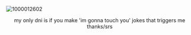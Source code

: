 ![1000012602](https://github.com/user-attachments/assets/956ff786-1d6c-4b59-a360-6115bb5af33a)

<p align="center">my only dni is if you make 'im gonna touch you' jokes that triggers me thanks/srs
